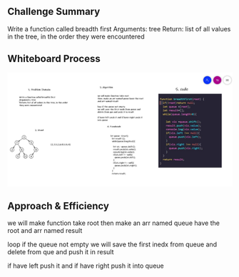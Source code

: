 ## Challenge Summary
Write a function called breadth first
Arguments: tree
Return: list of all values in the tree, in the order they were encountered

## Whiteboard Process

![tree-breadth-first](./img/tree-breadth-first.JPG)

## Approach & Efficiency
we will make function take root 
then  make an arr named queue have the root
and arr named result 

loop if the queue not empty 
we will save the first inedx from queue and delete from que and push it in result 

if have left push it and if have right push it into queue